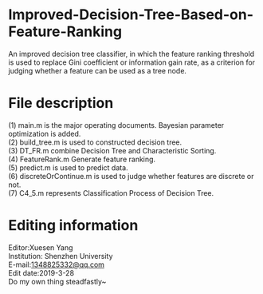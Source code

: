 # Improved-Decision-Tree-Based-on-Feature-Ranking
An improved decision tree classifier, in which the feature ranking threshold is used to replace Gini coefficient or information gain rate, as a criterion for judging whether a feature can be used as a tree node.

# File description         
(1)  main.m is the major operating documents. Bayesian parameter optimization is added.   
(2)  build_tree.m is used to constructed decision tree.         
(3)  DT_FR.m combine Decision Tree and Characteristic Sorting.         
(4)  FeatureRank.m Generate feature ranking.        
(5)  predict.m  is used to predict data.    
(6)  discreteOrContinue.m is used to judge whether features are discrete or not.       
(7)  C4_5.m  represents Classification Process of Decision Tree.     


# Editing information          
Editor:Xuesen Yang              
Institution: Shenzhen University             
E-mail:1348825332@qq.com            
Edit date:2019-3-28   
Do my own thing steadfastly~

